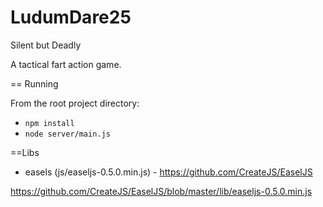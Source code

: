 LudumDare25
===========

Silent but Deadly

A tactical fart action game.

== Running

From the root project directory:

* `npm install`
* `node server/main.js`

==Libs
* easels (js/easeljs-0.5.0.min.js) - https://github.com/CreateJS/EaselJS

https://github.com/CreateJS/EaselJS/blob/master/lib/easeljs-0.5.0.min.js
